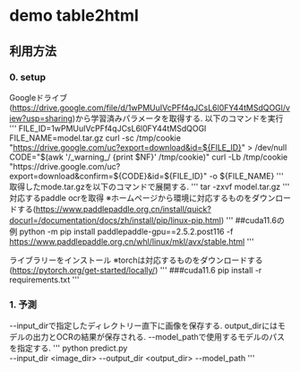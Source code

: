 # demo table2html



## 利用方法
### 0. setup
Googleドライブ(https://drive.google.com/file/d/1wPMUuIVcPFf4qJCsL6l0FY44tMSdQOGl/view?usp=sharing)から学習済みパラメータを取得する.
以下のコマンドを実行
'''
FILE_ID=1wPMUuIVcPFf4qJCsL6l0FY44tMSdQOGl
FILE_NAME=model.tar.gz
curl -sc /tmp/cookie "https://drive.google.com/uc?export=download&id=${FILE_ID}" > /dev/null
CODE="$(awk '/_warning_/ {print $NF}' /tmp/cookie)"  
curl -Lb /tmp/cookie "https://drive.google.com/uc?export=download&confirm=${CODE}&id=${FILE_ID}" -o ${FILE_NAME}
'''
取得したmode.tar.gzを以下のコマンドで展開する.
'''
tar -zxvf model.tar.gz
'''
対応するpaddle ocrを取得
※ホームページから環境に対応するものをダウンロードする(https://www.paddlepaddle.org.cn/install/quick?docurl=/documentation/docs/zh/install/pip/linux-pip.html)
'''
##cuda11.6の例
python -m pip install paddlepaddle-gpu==2.5.2.post116 -f https://www.paddlepaddle.org.cn/whl/linux/mkl/avx/stable.html
'''

ライブラリーをインストール
 ※torchは対応するものをダウンロードする(https://pytorch.org/get-started/locally/)
'''
###cuda11.6
pip install -r requirements.txt
'''
### 1. 予測
--input_dirで指定したディレクトリー直下に画像を保存する. output_dirにはモデルの出力とOCRの結果が保存される. --model_pathで使用するモデルのパスを指定する.
'''
python predict.py \
    --input_dir <image_dir>
    --output_dir <output_dir>
    --model_path <model path>
'''


